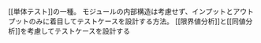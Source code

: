 [[単体テスト]]の一種。
モジュールの内部構造は考慮せず、インプットとアウトプットのみに着目してテストケースを設計する方法。
[[限界値分析]]と[[同値分析]]を考慮してテストケースを設計する

